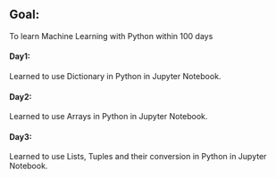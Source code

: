 ## Goal:
To learn Machine Learning with Python within 100 days

#### Day1:
Learned to use Dictionary in Python in Jupyter Notebook.

#### Day2:
Learned to use Arrays in Python in Jupyter Notebook.

#### Day3:
Learned to use Lists, Tuples and their conversion in Python in Jupyter Notebook.
